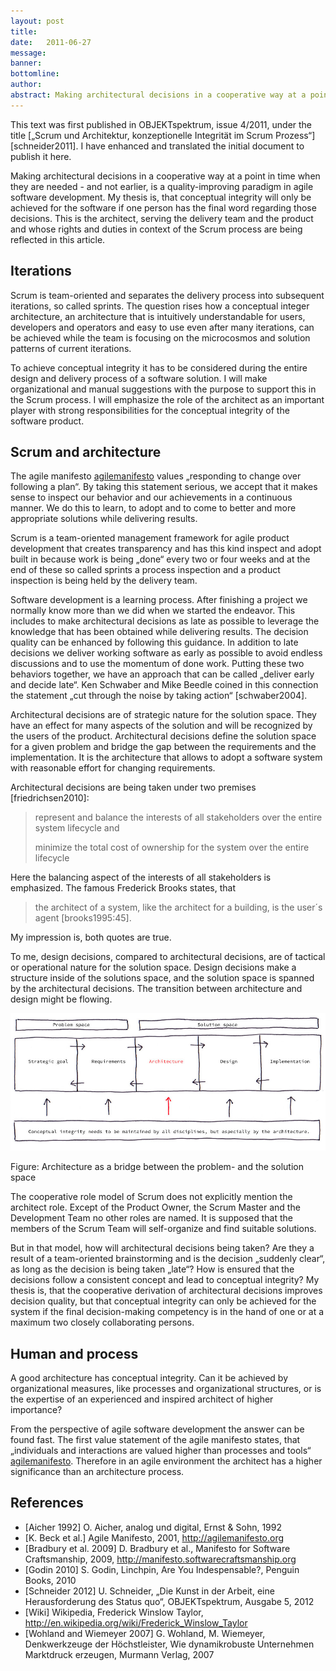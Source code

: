 ```yaml
---
layout: post
title:  
date:   2011-06-27
message: 
banner: 
bottomline: 
author: 
abstract: Making architectural decisions in a cooperative way at a point in time when they are needed - and not earlier, is a quality-improving paradigm in agile software development. My thesis is, that conceptual integrity will only be achieved for the software if one person has the final word regarding those decisions. This is the architect, serving the delivery team and the product and whose rights and duties in context of the Scrum process are being reflected in this article.
---
```

This text was first published in OBJEKTspektrum, issue 4/2011, under the title [„Scrum und Architektur, konzeptionelle Integrität im Scrum Prozess“][schneider2011]. I have enhanced and translated the initial document to publish it here.

Making architectural decisions in a cooperative way at a point in time when they are needed - and not earlier, is a quality-improving paradigm in agile software development. My thesis is, that conceptual integrity will only be achieved for the software if one person has the final word regarding those decisions. This is the architect, serving the delivery team and the product and whose rights and duties in context of the Scrum process are being reflected in this article.

Iterations
---
Scrum is team-oriented and separates the delivery process into subsequent iterations, so called sprints. The question rises how  a conceptual integer architecture, an architecture that is intuitively understandable for users, developers and operators and easy to use even after many iterations, can be achieved while the team is focusing on the microcosmos and solution patterns of current iterations. 

To achieve conceptual integrity it has to be considered during the entire design and delivery process of a software solution. I will make organizational and manual suggestions with the purpose to support this in the Scrum process. I will emphasize the role of the architect as an important player with strong responsibilities for the conceptual integrity of the software product.

Scrum and architecture
---
The agile manifesto [agilemanifesto] values „responding to change over following a plan“. By taking this statement serious, we accept that it makes sense to inspect our behavior and our achievements in a continuous manner. We do this to learn, to adopt and to come to better and more appropriate solutions while delivering results. 

Scrum is a team-oriented management framework for agile product development that creates transparency and has this kind inspect and adopt built in because work is being „done“ every two or four weeks and at the end of these so called sprints a process inspection and a product inspection is being held by the delivery team.

Software development is a learning process. After finishing a project we normally know more than we did when we started the endeavor. This includes to make architectural decisions as late as possible to leverage the knowledge that has been obtained while delivering results. The decision quality can be enhanced by following this guidance. In addition to late decisions we deliver working software as early as possible to avoid endless discussions and to use the momentum of done work. Putting these two behaviors together, we have an approach that can be called „deliver early and decide late“. Ken Schwaber and Mike Beedle coined in this connection the statement „cut through the noise by taking action“ [schwaber2004].

Architectural decisions are of strategic nature for the solution space. They have an effect for many aspects of the solution and will be recognized by the users of the product. Architectural decisions define the solution space for a given problem and bridge the gap between the requirements and the implementation. It is the architecture that allows to adopt a software system with reasonable effort for changing requirements.

Architectural decisions are being taken under two premises [friedrichsen2010]:

> represent and balance the interests of all stakeholders over the entire system lifecycle and
>
> minimize the total cost of ownership for the system over the entire lifecycle

Here the balancing aspect of the interests of all stakeholders is emphasized. The famous Frederick Brooks states, that 

> the architect of a system, like the architect for a building, is the user´s agent [brooks1995:45]. 

My impression is, both quotes are true.

To me, design decisions, compared to architectural decisions, are of tactical or operational nature for the solution space. Design decisions make a structure inside of the solutions space, and the solution space is spanned by the architectural decisions. The transition between architecture and design might be flowing.

![](/i/blog/architecture_bridge.jpg)

Figure: Architecture as a bridge between the problem- and the solution space

The cooperative role model of Scrum does not explicitly mention the architect role. Except of the Product Owner, the Scrum Master and the Development Team no other roles are named. It is supposed that the members of the Scrum Team will self-organize and find suitable solutions. 

But in that model, how will architectural decisions being taken? Are they a result of a team-oriented brainstorming and is the decision „suddenly clear“, as long as the decision is being taken „late“? How is ensured that the decisions follow a consistent concept and lead to conceptual integrity? My thesis is, that the cooperative derivation of architectural decisions improves decision quality, but that conceptual integrity can only be achieved for the system if the final decision-making competency is in the hand of one or at a maximum two closely collaborating persons.

Human and process
---
A good architecture has conceptual integrity. Can it be achieved by organizational measures, like processes and organizational structures, or is the expertise of an experienced and inspired architect of higher importance?

From the perspective of agile software development the answer can be found fast. The first value statement of the agile manifesto states, that „individuals and interactions are valued higher than processes and tools“ [agilemanifesto]. Therefore in an agile environment the architect has a higher significance than an architecture process.


References
---
* [Aicher 1992] O. Aicher, analog und digital, Ernst & Sohn, 1992
* [agilemanifesto]: http://agilemanifesto.org 
[K. Beck et al.] Agile Manifesto, 2001, <http://agilemanifesto.org>
* [craftsmanship]: http://manifesto.softwarecraftsmanship.org
[Bradbury et al. 2009] D. Bradbury et al., Manifesto for Software Craftsmanship, 2009, <http://manifesto.softwarecraftsmanship.org>
* [Godin 2010] S. Godin, Linchpin, Are You Indespensable?, Penguin Books, 2010
* [schneider2012]: /r/schneider_os_05_12.pdf 
[Schneider 2012] U. Schneider, „Die Kunst in der Arbeit, eine Herausforderung des Status quo“, OBJEKTspektrum, Ausgabe 5, 2012
* [wikitaylor]: http://en.wikipedia.org/wiki/Frederick_Winslow_Taylor
[Wiki] Wikipedia, Frederick Winslow Taylor, <http://en.wikipedia.org/wiki/Frederick_Winslow_Taylor>
* [Wohland and Wiemeyer 2007] G. Wohland, M. Wiemeyer, Denkwerkzeuge der Höchstleister, Wie dynamikrobuste Unternehmen Marktdruck erzeugen, Murmann Verlag, 2007








